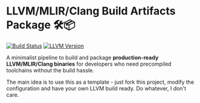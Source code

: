 # LLVM/MLIR/Clang Build Artifacts Package 🛠️📦

[![Build Status](https://img.shields.io/github/actions/workflow/status/kehrazy/llvm-mlir-artifact/build_llvm.yml?style=flat-square)](https://github.com/yourusername/llvm-artifacts/actions)
[![LLVM Version](https://img.shields.io/badge/LLVM-19.1.7-orange?style=flat-square)](https://llvm.org/)

A minimalist pipeline to build and package **production-ready LLVM/MLIR/Clang binaries** for developers who need precompiled toolchains without the build hassle.

The main idea is to use this as a template - just fork this project, modify the configuration and have your own LLVM build ready. Do whatever, I don't care.

